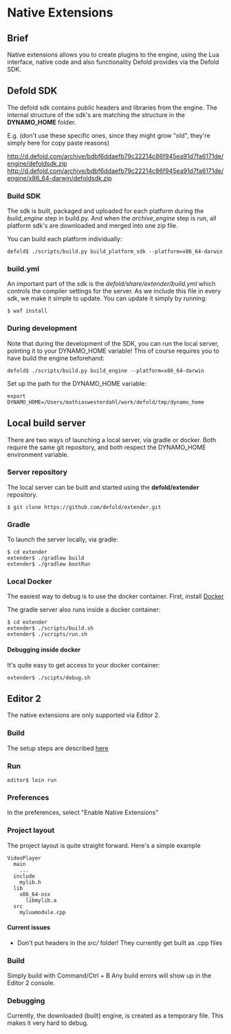 # Native Extensions

## Brief

Native extensions allows you to create plugins to the engine, using the Lua interface, native code and also
functionality Defold provides via the Defold SDK.


## Defold SDK

The defold sdk contains public headers and libraries from the engine.
The internal structure of the sdk's are matching the structure in the **DYNAMO_HOME** folder.

E.g. (don't use these specific ones, since they might grow "old", they're simply here for copy paste reasons)

  http://d.defold.com/archive/bdbf6ddaefb79c22214c86f945ea91d7fa6171de/engine/defoldsdk.zip
  http://d.defold.com/archive/bdbf6ddaefb79c22214c86f945ea91d7fa6171de/engine/x86_64-darwin/defoldsdk.zip

### Build SDK

The sdk is built, packaged and uploaded for each platform during the *build_engine* step in build.py.
And when the *archive_engine* step is run, all platform sdk's are downloaded and merged into one zip file.

You can build each platform individually:

    defold$ ./scripts/build.py build_platform_sdk --platform=x86_64-darwin

### build.yml

An important part of the sdk is the *defold/share/extender/build.yml* which controls the compiler settings for the server.
As we include this file in every sdk, we make it simple to update. You can update it simply by running:

    $ waf install

### During development

Note that during the development of the SDK, you can run the local server, pointing it to your DYNAMO_HOME variable!
This of course requires you to have build the engine beforehand:

    defold$ ./scripts/build.py build_engine --platform=x86_64-darwin

Set up the path for the DYNAMO_HOME variable:

    export DYNAMO_HOME=/Users/mathiaswesterdahl/work/defold/tmp/dynamo_home
  
  
## Local build server

There are two ways of launching a local server, via gradle or docker.
Both require the same git repository, and both respect the DYNAMO_HOME environment variable.

### Server repository

The local server can be built and started using the **defold/extender** repository.

    $ git clone https://github.com/defold/extender.git

### Gradle

To launch the server locally, via gradle:

    $ cd extender
    extender$ ./gradlew build
    extender$ ./gradlew bootRun

### Local Docker

The easiest way to debug is to use the docker container.
First, install [Docker](https://www.docker.com/)

The gradle server also runs inside a docker container:

    $ cd extender
    extender$ ./scripts/build.sh
    extender$ ./scripts/run.sh
  
#### Debugging inside docker

It's quite easy to get access to your docker container:

    extender$ ./scipts/debug.sh

## Editor 2

The native extensions are only supported via Editor 2.

### Build

The setup steps are described [here](./editor/README.md)

### Run

    editor$ lein run

### Preferences

In the preferences, select "Enable Native Extensions"

### Project layout

The project layout is quite straight forward.
Here's a simple example

    VideoPlayer
      main
        ...
      include
        mylib.h
      lib
        x86_64-osx
          libmylib.a
      src
        myluamodule.cpp

#### Current issues

* Don't put headers in the *src/* folder! They currently get built as .cpp files
  

### Build

Simply build with Command/Ctrl + B
Any build errors will show up in the Editor 2 console.

### Debugging

Currently, the downloaded (built) engine, is created as a temporary file.
This makes it very hard to debug.

